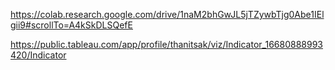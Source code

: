 https://colab.research.google.com/drive/1naM2bhGwJL5jTZywbTjg0Abe1IElgii9#scrollTo=A4kSkDLSQefE

https://public.tableau.com/app/profile/thanitsak/viz/Indicator_16680888993420/Indicator

